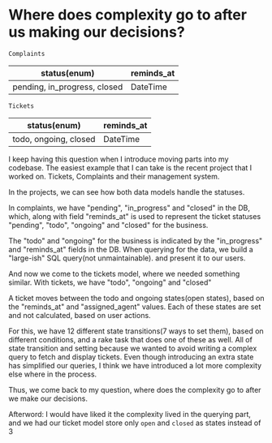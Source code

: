 # Where does complexity go to after us making our decisions?

`Complaints`

|status(enum)| reminds_at |
| ---- | ---------- |
| pending, in_progress, closed | DateTime |

`Tickets`

|status(enum)| reminds_at |
| ---- | ---------- |
| todo, ongoing, closed | DateTime |

I keep having this question when I introduce moving parts into my codebase.
The easiest example that I can take is the recent project that I worked on.
Tickets, Complaints and their management system.

In the projects, we can see how both data models handle the statuses.

In complaints, we have "pending", "in_progress" and "closed" in the DB, which,
along with field "reminds_at" is used to represent the ticket statuses
"pending", "todo", "ongoing" and "closed" for the business.

The "todo" and "ongoing" for the business is indicated by the "in_progress" and "reminds_at" fields in the DB.
When querying for the data, we build a "large-ish" SQL query(not unmaintainable). and present it to our users.

And now we come to the tickets model, where we needed something similar.
With tickets, we have "todo", "ongoing" and "closed"

A ticket moves between the todo and ongoing states(open states), based on the "reminds_at" and "assigned_agent" values.
Each of these states are set and not calculated, based on user actions.

For this, we have 12 different state transitions(7 ways to set them), based on different conditions, and a rake task that does one of these as well.
All of state transition and setting because we wanted to avoid writing a complex query to fetch and display tickets.
Even though introducing an extra state has simplified our queries, I think we have introduced a lot more complexity else where in the process.

Thus, we come back to my question, where does the complexity go to after we make our decisions.

Afterword: I would have liked it the complexity lived in the querying part, and we had our ticket model store only `open` and `closed` as states instead of 3

